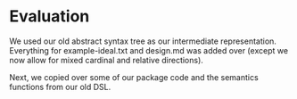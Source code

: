 # Evaluation

We used our old abstract syntax tree as our intermediate representation.
Everything for example-ideal.txt and design.md was added over (except we now allow for mixed cardinal and relative directions).

Next, we copied over some of our package code and the semantics functions from our old DSL.
